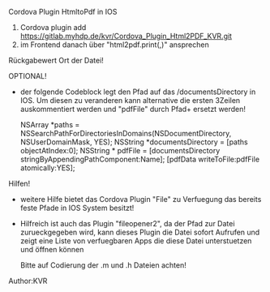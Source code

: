 Cordova Plugin HtmltoPdf in IOS

1. Cordova plugin add https://gitlab.myhdp.de/kvr/Cordova_Plugin_Html2PDF_KVR.git
2. im Frontend danach über "html2pdf.print(<html>,<name>)" ansprechen

Rückgabewert Ort der Datei!


OPTIONAL!
- der folgende Codeblock legt den Pfad auf das /documentsDirectory in IOS.
  Um diesen zu veranderen kann alternative die ersten 3Zeilen auskommentiert werden und "pdfFile" durch Pfad+<name> ersetzt werden!

    NSArray *paths = NSSearchPathForDirectoriesInDomains(NSDocumentDirectory, NSUserDomainMask, YES);
    NSString *documentsDirectory = [paths objectAtIndex:0];
    NSString * pdfFile = [documentsDirectory stringByAppendingPathComponent:Name];
    [pdfData writeToFile:pdfFile atomically:YES];

Hilfen!
- weitere Hilfe bietet das Cordova Plugin "File" zu Verfuegung das bereits feste Pfade in IOS System besitzt!
- Hilfreich ist auch das Plugin "fileopener2", da der Pfad zur Datei zurueckgegeben wird, kann dieses Plugin die Datei
  sofort Aufrufen und zeigt eine Liste von verfuegbaren Apps die diese Datei unterstuetzen und öffnen können

  Bitte auf Codierung der .m und .h Dateien achten!

Author:KVR
